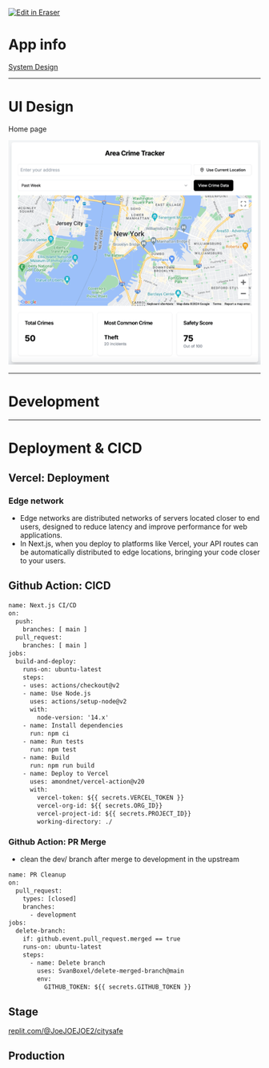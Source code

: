 <p><a target="_blank" href="https://app.eraser.io/workspace/W9WRJGTcKWk9Hyxz7HJS" id="edit-in-eraser-github-link"><img alt="Edit in Eraser" src="https://firebasestorage.googleapis.com/v0/b/second-petal-295822.appspot.com/o/images%2Fgithub%2FOpen%20in%20Eraser.svg?alt=media&amp;token=968381c8-a7e7-472a-8ed6-4a6626da5501"></a></p>

# App info
[﻿System Design](https://app.eraser.io/workspace/a0EyiMuiFYz5o35X6pbV?origin=share) 

---

# UI Design
Home page

![image.png](/.eraser/W9WRJGTcKWk9Hyxz7HJS___U806QwDlsSPtLlAvlCOgMCkeE3W2___8HgZhVpLj05srV1ZHboDs.png "image.png")

---

# Development
---

# Deployment & CICD
## Vercel: Deployment
### Edge network
- Edge networks are distributed networks of servers located closer to end users, designed to reduce latency and improve performance for web applications.
- In Next.js, when you deploy to platforms like Vercel, your API routes can be automatically distributed to edge locations, bringing your code closer to your users.
## Github Action: CICD
```
name: Next.js CI/CD
on:
  push:
    branches: [ main ]
  pull_request:
    branches: [ main ]
jobs:
  build-and-deploy:
    runs-on: ubuntu-latest
    steps:
    - uses: actions/checkout@v2
    - name: Use Node.js
      uses: actions/setup-node@v2
      with:
        node-version: '14.x'
    - name: Install dependencies
      run: npm ci
    - name: Run tests
      run: npm test
    - name: Build
      run: npm run build
    - name: Deploy to Vercel
      uses: amondnet/vercel-action@v20
      with:
        vercel-token: ${{ secrets.VERCEL_TOKEN }}
        vercel-org-id: ${{ secrets.ORG_ID}}
        vercel-project-id: ${{ secrets.PROJECT_ID}}
        working-directory: ./
```
### Github Action: PR Merge
- clean the dev/ branch after merge to development in the upstream
```
name: PR Cleanup
on:
  pull_request:
    types: [closed]
    branches:
      - development
jobs:
  delete-branch:
    if: github.event.pull_request.merged == true
    runs-on: ubuntu-latest
    steps:
      - name: Delete branch
        uses: SvanBoxel/delete-merged-branch@main
        env:
          GITHUB_TOKEN: ${{ secrets.GITHUB_TOKEN }}
```
## Stage
[﻿replit.com/@JoeJOEJOE2/citysafe](https://replit.com/@JoeJOEJOE2/citysafe) 

## Production




<!--- Eraser file: https://app.eraser.io/workspace/W9WRJGTcKWk9Hyxz7HJS --->